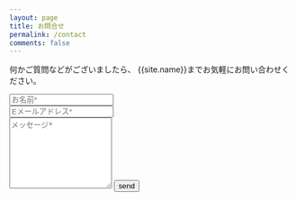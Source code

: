 ```yaml
---
layout: page
title: お問合せ
permalink: /contact
comments: false
---
```


<form action="https://formspree.io/f/mayragvw" method="POST">    
<p class="mb-4">何かご質問などがございましたら、 {{site.name}}までお気軽にお問い合わせください。</p>
<div class="form-group row">
<div class="col-md-6">
<input class="form-control" type="text" name="name" placeholder="お名前*" required>
</div>
<div class="col-md-6">
<input class="form-control" type="email" name="_replyto" placeholder="Eメールアドレス*" required>
</div>
</div>
<textarea rows="8" class="form-control mb-3" name="message" placeholder="メッセージ*" required></textarea>    
<input class="btn btn-dark" type="submit" value="send">
</form>